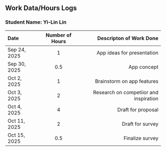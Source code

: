 ## Work Data/Hours Logs

### Student Name: Yi-Lin Lin 

| Date               | Number of Hours              | Descripton of Work Done     |
| :---               |    :----:                    |          ---: |
| Sep 24, 2025       | 1        | App ideas for presentation  |
| Sep 30, 2025       | 0.5      | App concept  |
| Oct 2, 2025        | 1        | Brainstorm on app features |
| Oct 3, 2025        | 2        | Research on competiior and inspiration  |
| Oct 4, 2025        | 4        | Draft for proposal     |
| Oct 11, 2025       | 2        | Draft for survey       |
| Oct 15, 2025       | 0.5	    | Finalize survey |

